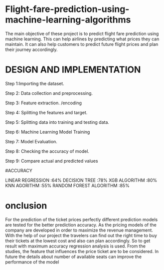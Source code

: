 # Flight-fare-prediction-using-machine-learning-algorithms

The main objective of these project is to predict flight fare prediction using machine learning. This can help airlines by predicting what prices they can maintain.
It can also help customers to predict future flight prices and plan their journey accordingly.

# DESIGN AND IMPLEMENTATION

Step 1:Importing the dataset.
 
Step 2: Data collection and preprocessing.

Step 3: Feature extraction. /encoding

Step 4: Splitting the features and target.

Step 5: Splitting data into training and testing data.

Step 6: Machine Learning Model Training

Step 7: Model Evaluation. 

Step 8: Checking the accuracy of model. 

Step 9: Compare actual and predicted values

#ACCURACY

LINEAR REGRESSION :64%
DECISION TREE :78%
XGB ALGORITHM :80%
KNN AGORITHM :55%
RANDOM FOREST ALGORITHM :85%

# onclusion
For the prediction of the ticket prices perfectly different prediction models are tested for the better prediction accuracy. As the pricing models of the 
company are developed in order to maximize the revenue management. With the help of our project the travelers can find out the right time to buy their tickets at the lowest cost and also can plan accordingly. So to get result with maximum accuracy regression analysis is used. From the studies, the feature that influences the price ticket are to be considered. In future the details about number of available seats can improve the performance of the model
